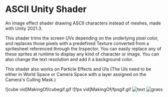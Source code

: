 # ASCII Unity Shader
An Image effect shader drawing ASCII characters instead of meshes, made with Unity 2021.3.

This shader trims the screen UVs depending on the underlying pixel color, and replaces those pixels with a predefined Texture converted from a spritesheet referenced through the Inspector. You can easily replace any of these sprites at runtime to display any kind of character or image. You can also change the text resolution and add it a background color.

This shader also works on Particle Effects and UIs (The UIs need to be either in World Space or Camera Space with a layer assigned on the Camera's Culling Mask.)

![cube vid]MakingOf/cubegif.gif
![fps vid]MakingOf/fpsgif.gif
![text](https://user-images.githubusercontent.com/23258134/172971719-ed981109-afc7-4a43-87d2-f67ca6152745.jpg)
![grass](https://user-images.githubusercontent.com/23258134/172971743-7c07d1a0-86ef-4fbd-8e37-ec7f54730c49.jpg)
